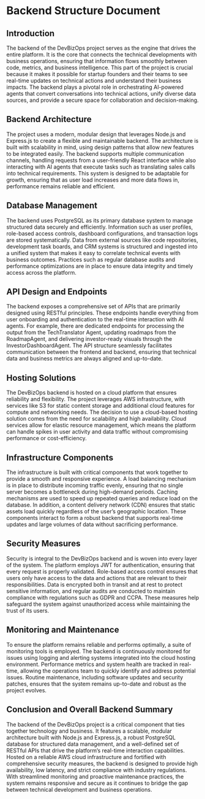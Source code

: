 # Backend Structure Document

## Introduction

The backend of the DevBizOps project serves as the engine that drives the entire platform. It is the core that connects the technical developments with business operations, ensuring that information flows smoothly between code, metrics, and business intelligence. This part of the project is crucial because it makes it possible for startup founders and their teams to see real-time updates on technical actions and understand their business impacts. The backend plays a pivotal role in orchestrating AI-powered agents that convert conversations into technical actions, unify diverse data sources, and provide a secure space for collaboration and decision-making.

## Backend Architecture

The project uses a modern, modular design that leverages Node.js and Express.js to create a flexible and maintainable backend. The architecture is built with scalability in mind, using design patterns that allow new features to be integrated easily. The backend supports multiple communication channels, handling requests from a user-friendly React interface while also interacting with AI agents that execute tasks such as translating sales calls into technical requirements. This system is designed to be adaptable for growth, ensuring that as user load increases and more data flows in, performance remains reliable and efficient.

## Database Management

The backend uses PostgreSQL as its primary database system to manage structured data securely and efficiently. Information such as user profiles, role-based access controls, dashboard configurations, and transaction logs are stored systematically. Data from external sources like code repositories, development task boards, and CRM systems is structured and ingested into a unified system that makes it easy to correlate technical events with business outcomes. Practices such as regular database audits and performance optimizations are in place to ensure data integrity and timely access across the platform.

## API Design and Endpoints

The backend exposes a comprehensive set of APIs that are primarily designed using RESTful principles. These endpoints handle everything from user onboarding and authentication to the real-time interaction with AI agents. For example, there are dedicated endpoints for processing the output from the TechTranslator Agent, updating roadmaps from the RoadmapAgent, and delivering investor-ready visuals through the InvestorDashboardAgent. The API structure seamlessly facilitates communication between the frontend and backend, ensuring that technical data and business metrics are always aligned and up-to-date.

## Hosting Solutions

The DevBizOps backend is hosted on a cloud platform that ensures reliability and flexibility. The project leverages AWS infrastructure, with services like S3 for static content storage and additional cloud features for compute and networking needs. The decision to use a cloud-based hosting solution comes from the need for scalability and high availability. Cloud services allow for elastic resource management, which means the platform can handle spikes in user activity and data traffic without compromising performance or cost-efficiency.

## Infrastructure Components

The infrastructure is built with critical components that work together to provide a smooth and responsive experience. A load balancing mechanism is in place to distribute incoming traffic evenly, ensuring that no single server becomes a bottleneck during high-demand periods. Caching mechanisms are used to speed up repeated queries and reduce load on the database. In addition, a content delivery network (CDN) ensures that static assets load quickly regardless of the user’s geographic location. These components interact to form a robust backend that supports real-time updates and large volumes of data without sacrificing performance.

## Security Measures

Security is integral to the DevBizOps backend and is woven into every layer of the system. The platform employs JWT for authentication, ensuring that every request is properly validated. Role-based access control ensures that users only have access to the data and actions that are relevant to their responsibilities. Data is encrypted both in transit and at rest to protect sensitive information, and regular audits are conducted to maintain compliance with regulations such as GDPR and CCPA. These measures help safeguard the system against unauthorized access while maintaining the trust of its users.

## Monitoring and Maintenance

To ensure the platform remains reliable and performs optimally, a suite of monitoring tools is employed. The backend is continuously monitored for issues using logging and alerting systems integrated into the cloud hosting environment. Performance metrics and system health are tracked in real-time, allowing the operations team to quickly identify and address potential issues. Routine maintenance, including software updates and security patches, ensures that the system remains up-to-date and robust as the project evolves.

## Conclusion and Overall Backend Summary

The backend of the DevBizOps project is a critical component that ties together technology and business. It features a scalable, modular architecture built with Node.js and Express.js, a robust PostgreSQL database for structured data management, and a well-defined set of RESTful APIs that drive the platform’s real-time interaction capabilities. Hosted on a reliable AWS cloud infrastructure and fortified with comprehensive security measures, the backend is designed to provide high availability, low latency, and strict compliance with industry regulations. With streamlined monitoring and proactive maintenance practices, the system remains responsive and secure as it continues to bridge the gap between technical development and business operations.
